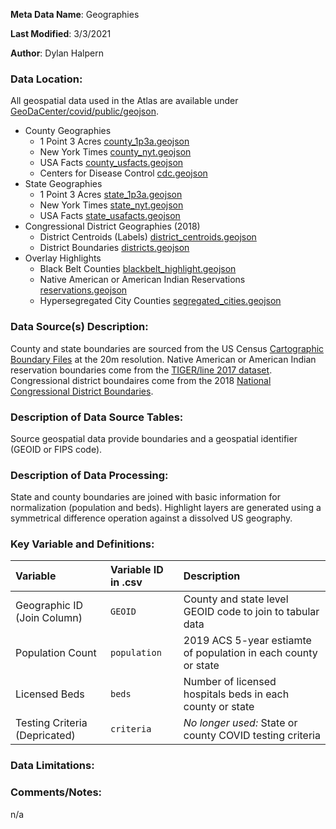 **Meta Data Name**: Geographies

**Last Modified**: 3/3/2021

**Author**: Dylan Halpern

### Data Location: 
All geospatial data used in the Atlas are available under [GeoDaCenter/covid/public/geojson](https://github.com/GeoDaCenter/covid/tree/master/public/geojson).
* County Geographies
    * 1 Point 3 Acres [county_1p3a.geojson](https://raw.githubusercontent.com/GeoDaCenter/covid/master/public/geojson/county_1p3a.geojson)
    * New York Times [county_nyt.geojson](https://raw.githubusercontent.com/GeoDaCenter/covid/master/public/geojson/county_nyt.geojson)
    * USA Facts [county_usfacts.geojson](https://raw.githubusercontent.com/GeoDaCenter/covid/master/public/geojson/county_usfacts.geojson)
    * Centers for Disease Control [cdc.geojson](https://raw.githubusercontent.com/GeoDaCenter/covid/master/public/geojson/cdc.geojson)
* State Geographies
    * 1 Point 3 Acres [state_1p3a.geojson](https://raw.githubusercontent.com/GeoDaCenter/covid/master/public/geojson/state_1p3a.geojson)
    * New York Times [state_nyt.geojson](https://raw.githubusercontent.com/GeoDaCenter/covid/master/public/geojson/state_nyt.geojson)
    * USA Facts [state_usafacts.geojson](https://raw.githubusercontent.com/GeoDaCenter/covid/master/public/geojson/state_usafacts.geojson)
* Congressional District Geographies (2018)
    * District Centroids (Labels) [district_centroids.geojson](https://raw.githubusercontent.com/GeoDaCenter/covid/master/public/geojson/district_centroids.geojson)
    * District Boundaries [districts.geojson](https://raw.githubusercontent.com/GeoDaCenter/covid/master/public/geojson/districts.geojson)
* Overlay Highlights
    * Black Belt Counties [blackbelt_highlight.geojson](https://raw.githubusercontent.com/GeoDaCenter/covid/master/public/geojson/blackbelt_highlight.geojson)
    * Native American or American Indian Reservations [reservations.geojson](https://raw.githubusercontent.com/GeoDaCenter/covid/master/public/geojson/reservations.geojson)
    * Hypersegregated City Counties [segregated_cities.geojson](https://raw.githubusercontent.com/GeoDaCenter/covid/master/public/geojson/segregated_cities.geojson)

### Data Source(s) Description:  
County and state boundaries are sourced from the US Census [Cartographic Boundary Files](https://www.census.gov/geographies/mapping-files/time-series/geo/carto-boundary-file.html) at the 20m resolution. Native American or American Indian reservation boundaries come from the [TIGER/line 2017 dataset](https://catalog.data.gov/dataset/tiger-line-shapefile-2017-nation-u-s-current-american-indian-alaska-native-native-hawaiian-area). Congressional district boundaires come from the 2018 [National Congressional District Boundaries](https://catalog.data.gov/dataset/tiger-line-shapefile-2018-nation-u-s-116th-congressional-district-national). 
<!-- 
Black belt counties and hypersegregated cities are based on -->

### Description of Data Source Tables: 
Source geospatial data provide boundaries and a geospatial identifier (GEOID or FIPS code).

### Description of Data Processing: 
State and county boundaries are joined with basic information for normalization (population and beds). Highlight layers are generated using a symmetrical difference operation against a dissolved US geography. 


### Key Variable and Definitions:

| Variable | Variable ID in .csv | Description |
|:---------|:--------------------|:------------|
| Geographic ID (Join Column) | `GEOID` | County and state level GEOID code to join to tabular data |
| Population Count | `population` | 2019 ACS 5-year estiamte of population in each county or state |
| Licensed Beds | `beds` | Number of licensed hospitals beds in each county or state |
| Testing Criteria (Depricated) | `criteria` | *No longer used:* State or county COVID testing criteria |

### Data Limitations:


### Comments/Notes:
n/a

